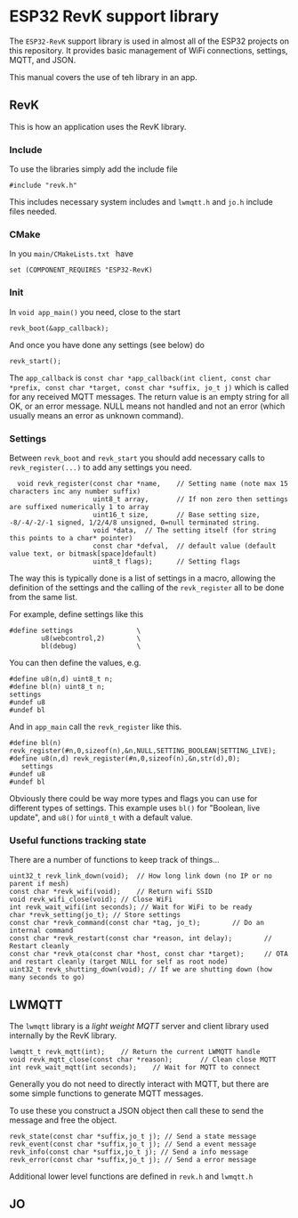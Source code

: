 # ESP32 RevK support library

The `ESP32-RevK` support library is used in almost all of the ESP32 projects on this repository. It provides basic management of WiFi connections, settings, MQTT, and JSON.

This manual covers the use of teh library in an app.

## RevK

This is how an application uses the RevK library.

### Include

To use the libraries simply add the include file
```
#include "revk.h"
```
This includes necessary system includes and `lwmqtt.h` and `jo.h` include files needed.

### CMake

In you `main/CMakeLists.txt ` have
```
set (COMPONENT_REQUIRES "ESP32-RevK)
```

### Init

In `void app_main()` you need, close to the start
```
revk_boot(&app_callback);
```
And once you have done any settings (see below) do
```
revk_start();
```

The `app_callback` is `const char *app_callback(int client, const char *prefix, const char *target, const char *suffix, jo_t j)` which is called for any received MQTT messages. The return value is an empty string for all OK, or an error message. NULL means not handled and not an error (which usually means an error as unknown command).

### Settings

Between `revk_boot` and `revk_start` you should add necessary calls to `revk_register(...)` to add any settings you need.
```
  void revk_register(const char *name,    // Setting name (note max 15 characters inc any number suffix)
                     uint8_t array,       // If non zero then settings are suffixed numerically 1 to array
                     uint16_t size,       // Base setting size, -8/-4/-2/-1 signed, 1/2/4/8 unsigned, 0=null terminated string.
                     void *data,  // The setting itself (for string this points to a char* pointer)
                     const char *defval,  // default value (default value text, or bitmask[space]default)
                     uint8_t flags);      // Setting flags
```
The way this is typically done is a list of settings in a macro, allowing the definition of the settings and the calling of the `revk_register` all to be done from the same list.

For example, define settings like this
```
#define settings                \
        u8(webcontrol,2)        \
        bl(debug)               \
```

You can then define the values, e.g.
```
#define u8(n,d) uint8_t n;
#define bl(n) uint8_t n;
settings
#undef u8
#undef bl
```

And in `app_main` call the `revk_register` like this.
```
#define bl(n) revk_register(#n,0,sizeof(n),&n,NULL,SETTING_BOOLEAN|SETTING_LIVE);
#define u8(n,d) revk_register(#n,0,sizeof(n),&n,str(d),0);
   settings
#undef u8
#undef bl
```

Obviously there could be way more types and flags you can use for different types of settings. This example uses `bl()` for "Boolean, live update", and `u8()` for `uint8_t` with a default value.

### Useful functions tracking state

There are a number of functions to keep track of things...
```
uint32_t revk_link_down(void);  // How long link down (no IP or no parent if mesh)
const char *revk_wifi(void);	// Return wifi SSID
void revk_wifi_close(void); // Close WiFi
int revk_wait_wifi(int seconds); // Wait for WiFi to be ready
char *revk_setting(jo_t); // Store settings
const char *revk_command(const char *tag, jo_t);        // Do an internal command
const char *revk_restart(const char *reason, int delay);        // Restart cleanly
const char *revk_ota(const char *host, const char *target);     // OTA and restart cleanly (target NULL for self as root node)
uint32_t revk_shutting_down(void); // If we are shutting down (how many seconds to go)
```

## LWMQTT

The `lwmqtt` library is a *light weight MQTT* server and client library used internally by the RevK library.
```
lwmqtt_t revk_mqtt(int);	// Return the current LWMQTT handle
void revk_mqtt_close(const char *reason);       // Clean close MQTT
int revk_wait_mqtt(int seconds);	// Wait for MQTT to connect
```

Generally you do not need to directly interact with MQTT, but there are some simple functions to generate MQTT messages.

To use these you construct a JSON object then call these to send the message and free the object.
```
revk_state(const char *suffix,jo_t j); // Send a state message
revk_event(const char *suffix,jo_t j); // Send a event message
revk_info(const char *suffix,jo_t j); // Send a info message
revk_error(const char *suffix,jo_t j); // Send a error message
```
Additional lower level functions are defined in `revk.h` and `lwmqtt.h`

## JO
